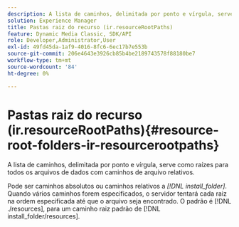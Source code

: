 ```yaml
---
description: A lista de caminhos, delimitada por ponto e vírgula, serve como raízes para todos os arquivos de dados com caminhos de arquivo relativos.
solution: Experience Manager
title: Pastas raiz do recurso (ir.resourceRootPaths)
feature: Dynamic Media Classic, SDK/API
role: Developer,Administrator,User
exl-id: 49fd45da-1af9-4016-8fc6-6ec17b7e553b
source-git-commit: 206e4643e3926cb85b4be2189743578f88180be7
workflow-type: tm+mt
source-wordcount: '84'
ht-degree: 0%

---
```


# Pastas raiz do recurso (ir.resourceRootPaths){#resource-root-folders-ir-resourcerootpaths}

A lista de caminhos, delimitada por ponto e vírgula, serve como raízes para todos os arquivos de dados com caminhos de arquivo relativos.

Pode ser caminhos absolutos ou caminhos relativos a *[!DNL install_folder]*. Quando vários caminhos forem especificados, o servidor tentará cada raiz na ordem especificada até que o arquivo seja encontrado. O padrão é [!DNL ./resources], para um caminho raiz padrão de [!DNL install_folder/resources].
